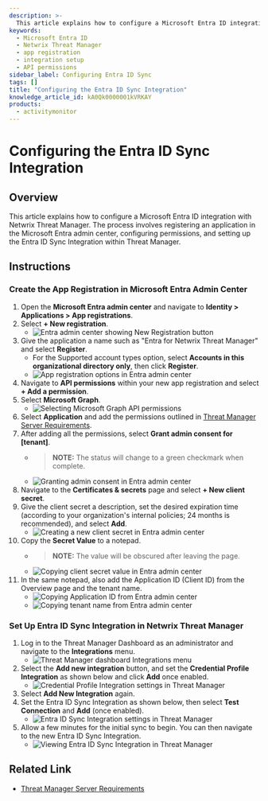 ```yaml
---
description: >-
  This article explains how to configure a Microsoft Entra ID integration with Netwrix Threat Manager, including app registration and setting up the integration.
keywords:
  - Microsoft Entra ID
  - Netwrix Threat Manager
  - app registration
  - integration setup
  - API permissions
sidebar_label: Configuring Entra ID Sync
tags: []
title: "Configuring the Entra ID Sync Integration"
knowledge_article_id: kA0Qk0000001kVRKAY
products:
  - activitymonitor
---
```


# Configuring the Entra ID Sync Integration

## Overview

This article explains how to configure a Microsoft Entra ID integration with Netwrix Threat Manager. The process involves registering an application in the Microsoft Entra admin center, configuring permissions, and setting up the Entra ID Sync Integration within Threat Manager.

## Instructions

### Create the App Registration in Microsoft Entra Admin Center

1. Open the **Microsoft Entra admin center** and navigate to **Identity > Applications > App registrations**.
2. Select **+ New registration**.
   - ![Entra admin center showing New Registration button](./images/servlet_image_a9d4a36aab05.png)
3. Give the application a name such as "Entra for Netwrix Threat Manager" and select **Register**.
   - For the Supported account types option, select **Accounts in this organizational directory only**, then click **Register**.
   - ![App registration options in Entra admin center](./images/servlet_image_0e5a156b562c.png)
4. Navigate to **API permissions** within your new app registration and select **+ Add a permission**.
5. Select **Microsoft Graph**.
   - ![Selecting Microsoft Graph API permissions](./images/servlet_image_2c936cc3af52.png)
6. Select **Application** and add the permissions outlined in [Threat Manager Server Requirements](https://docs.netwrix.com/docs/threatmanager/3_0/requirements/server).
7. After adding all the permissions, select **Grant admin consent for [tenant]**.
   - > **NOTE:** The status will change to a green checkmark when complete.
   - ![Granting admin consent in Entra admin center](./images/servlet_image_590daa2ead13.png)
8. Navigate to the **Certificates & secrets** page and select **+ New client secret**.
9. Give the client secret a description, set the desired expiration time (according to your organization's internal policies; 24 months is recommended), and select **Add**.
   - ![Creating a new client secret in Entra admin center](./images/servlet_image_761d2f787fb4.png)
10. Copy the **Secret Value** to a notepad.
    - > **NOTE:** The value will be obscured after leaving the page.
    - ![Copying client secret value in Entra admin center](./images/servlet_image_5516dc91a692.png)
11. In the same notepad, also add the Application ID (Client ID) from the Overview page and the tenant name.
    - ![Copying Application ID from Entra admin center](./images/servlet_image_a04e32646a9b.png)
    - ![Copying tenant name from Entra admin center](./images/servlet_image_a55f51b6c382.png)

### Set Up Entra ID Sync Integration in Netwrix Threat Manager

1. Log in to the Threat Manager Dashboard as an administrator and navigate to the **Integrations** menu.
   - ![Threat Manager dashboard Integrations menu](./images/servlet_image_6a3341c6a97a.png)
2. Select the **Add new integration** button, and set the **Credential Profile Integration** as shown below and click **Add** once enabled.
   - ![Credential Profile Integration settings in Threat Manager](./images/servlet_image_68f21544913c.png)
3. Select **Add New Integration** again.
4. Set the Entra ID Sync Integration as shown below, then select **Test Connection** and **Add** (once enabled).
   - ![Entra ID Sync Integration settings in Threat Manager](./images/servlet_image_b184f052a03b.png)
5. Allow a few minutes for the initial sync to begin. You can then navigate to the new Entra ID Sync Integration.
   - ![Viewing Entra ID Sync Integration in Threat Manager](./images/servlet_image_ca88af5d8db8.png)

## Related Link

- [Threat Manager Server Requirements](https://docs.netwrix.com/docs/threatmanager/3_0/requirements/server)